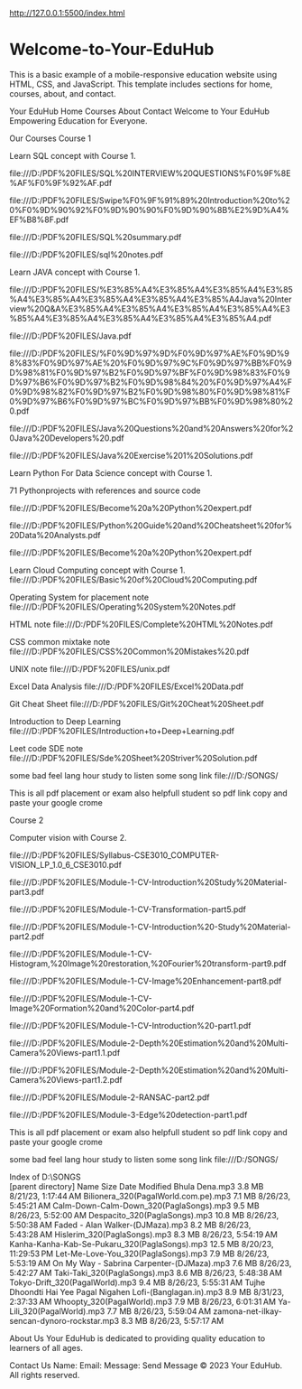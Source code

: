 http://127.0.0.1:5500/index.html
# Welcome-to-Your-EduHub
This  is a basic example of a mobile-responsive education website using HTML, CSS, and JavaScript. This template includes sections for home, courses, about, and contact.

Your EduHub
Home
Courses
About
Contact
Welcome to Your EduHub
Empowering Education for Everyone.

Our Courses
Course 1

Learn SQL concept with Course 1.

file:///D:/PDF%20FILES/SQL%20INTERVIEW%20QUESTIONS%F0%9F%8E%AF%F0%9F%92%AF.pdf

file:///D:/PDF%20FILES/Swipe%F0%9F%91%89%20Introduction%20to%20%F0%9D%90%92%F0%9D%90%90%F0%9D%90%8B%E2%9D%A4%EF%B8%8F.pdf

file:///D:/PDF%20FILES/SQL%20summary.pdf

file:///D:/PDF%20FILES/sql%20notes.pdf


Learn JAVA concept with Course 1.

file:///D:/PDF%20FILES/%E3%85%A4%E3%85%A4%E3%85%A4%E3%85%A4%E3%85%A4%E3%85%A4%E3%85%A4%E3%85%A4Java%20Interview%20Q&A%E3%85%A4%E3%85%A4%E3%85%A4%E3%85%A4%E3%85%A4%E3%85%A4%E3%85%A4%E3%85%A4%E3%85%A4.pdf

file:///D:/PDF%20FILES/Java.pdf

file:///D:/PDF%20FILES/%F0%9D%97%9D%F0%9D%97%AE%F0%9D%98%83%F0%9D%97%AE%20%F0%9D%97%9C%F0%9D%97%BB%F0%9D%98%81%F0%9D%97%B2%F0%9D%97%BF%F0%9D%98%83%F0%9D%97%B6%F0%9D%97%B2%F0%9D%98%84%20%F0%9D%97%A4%F0%9D%98%82%F0%9D%97%B2%F0%9D%98%80%F0%9D%98%81%F0%9D%97%B6%F0%9D%97%BC%F0%9D%97%BB%F0%9D%98%80%20.pdf

file:///D:/PDF%20FILES/Java%20Questions%20and%20Answers%20for%20Java%20Developers%20.pdf

file:///D:/PDF%20FILES/Java%20Exercise%201%20Solutions.pdf


Learn Python For Data Science concept with Course 1.

71 Pythonprojects with references and source code

file:///D:/PDF%20FILES/Become%20a%20Python%20expert.pdf

file:///D:/PDF%20FILES/Python%20Guide%20and%20Cheatsheet%20for%20Data%20Analysts.pdf

file:///D:/PDF%20FILES/Become%20a%20Python%20expert.pdf

Learn Cloud Computing concept with Course 1.
file:///D:/PDF%20FILES/Basic%20of%20Cloud%20Computing.pdf

Operating System for placement note
file:///D:/PDF%20FILES/Operating%20System%20Notes.pdf

HTML note
file:///D:/PDF%20FILES/Complete%20HTML%20Notes.pdf

CSS common mixtake note
file:///D:/PDF%20FILES/CSS%20Common%20Mistakes%20.pdf

UNIX note
file:///D:/PDF%20FILES/unix.pdf

Excel Data Analysis
file:///D:/PDF%20FILES/Excel%20Data.pdf

Git Cheat Sheet
file:///D:/PDF%20FILES/Git%20Cheat%20Sheet.pdf

Introduction to Deep Learning
file:///D:/PDF%20FILES/Introduction+to+Deep+Learning.pdf

Leet code SDE note
file:///D:/PDF%20FILES/Sde%20Sheet%20Striver%20Solution.pdf

some bad feel lang hour study to listen some song link
file:///D:/SONGS/

This is all pdf placement or exam also helpfull student so pdf link copy and paste your google crome

Course 2

Computer vision with Course 2.

file:///D:/PDF%20FILES/Syllabus-CSE3010_COMPUTER-VISION_LP_1.0_6_CSE3010.pdf

file:///D:/PDF%20FILES/Module-1-CV-Introduction%20Study%20Material-part3.pdf

file:///D:/PDF%20FILES/Module-1-CV-Transformation-part5.pdf

file:///D:/PDF%20FILES/Module-1-CV-Introduction%20-Study%20Material-part2.pdf

file:///D:/PDF%20FILES/Module-1-CV-Histogram,%20Image%20restoration,%20Fourier%20transform-part9.pdf

file:///D:/PDF%20FILES/Module-1-CV-Image%20Enhancement-part8.pdf

file:///D:/PDF%20FILES/Module-1-CV-Image%20Formation%20and%20Color-part4.pdf

file:///D:/PDF%20FILES/Module-1-CV-Introduction%20-part1.pdf

file:///D:/PDF%20FILES/Module-2-Depth%20Estimation%20and%20Multi-Camera%20Views-part1.1.pdf

file:///D:/PDF%20FILES/Module-2-Depth%20Estimation%20and%20Multi-Camera%20Views-part1.2.pdf

file:///D:/PDF%20FILES/Module-2-RANSAC-part2.pdf

file:///D:/PDF%20FILES/Module-3-Edge%20detection-part1.pdf

This is all pdf placement or exam also helpfull student so pdf link copy and paste your google crome


some bad feel lang hour study to listen some song link
file:///D:/SONGS/

Index of D:\SONGS\
[parent directory]
Name	Size	Date Modified
Bhula Dena.mp3	3.8 MB	8/21/23, 1:17:44 AM
Bilionera_320(PagalWorld.com.pe).mp3	7.1 MB	8/26/23, 5:45:21 AM
Calm-Down-Calm-Down_320(PaglaSongs).mp3	9.5 MB	8/26/23, 5:52:00 AM
Despacito_320(PaglaSongs).mp3	10.8 MB	8/26/23, 5:50:38 AM
Faded - Alan Walker-(DJMaza).mp3	8.2 MB	8/26/23, 5:43:28 AM
Hislerim_320(PaglaSongs).mp3	8.3 MB	8/26/23, 5:54:19 AM
Kanha-Kanha-Kab-Se-Pukaru_320(PaglaSongs).mp3	12.5 MB	8/20/23, 11:29:53 PM
Let-Me-Love-You_320(PaglaSongs).mp3	7.9 MB	8/26/23, 5:53:19 AM
On My Way - Sabrina Carpenter-(DJMaza).mp3	7.6 MB	8/26/23, 5:42:27 AM
Taki-Taki_320(PaglaSongs).mp3	8.6 MB	8/26/23, 5:48:38 AM
Tokyo-Drift_320(PagalWorld).mp3	9.4 MB	8/26/23, 5:55:31 AM
Tujhe Dhoondti Hai Yee Pagal Nigahen Lofi-(Banglagan.in).mp3	8.9 MB	8/31/23, 2:37:33 AM
Whoopty_320(PagalWorld).mp3	7.9 MB	8/26/23, 6:01:31 AM
Ya-Lili_320(PagalWorld).mp3	7.7 MB	8/26/23, 5:59:04 AM
zamona-net-ilkay-sencan-dynoro-rockstar.mp3	8.3 MB	8/26/23, 5:57:17 AM

About Us
Your EduHub is dedicated to providing quality education to learners of all ages.

Contact Us
Name: 
 Email: 
 Message: 
 Send Message
© 2023 Your EduHub. All rights reserved.
